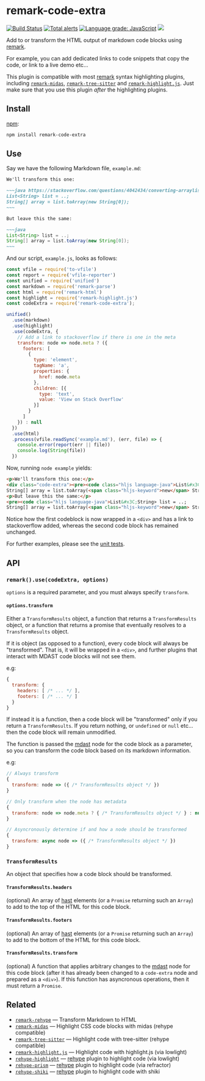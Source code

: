 # remark-code-extra

[![Build Status](https://dev.azure.com/samlanning/general/_apis/build/status/remark-code-extra?branchName=master)](https://dev.azure.com/samlanning/general/_build/latest?definitionId=7&branchName=master) [![Total alerts](https://img.shields.io/lgtm/alerts/g/samlanning/remark-code-extra.svg?logo=lgtm&logoWidth=18)](https://lgtm.com/projects/g/samlanning/remark-code-extra/alerts/) [![Language grade: JavaScript](https://img.shields.io/lgtm/grade/javascript/g/samlanning/remark-code-extra.svg?logo=lgtm&logoWidth=18)](https://lgtm.com/projects/g/samlanning/remark-code-extra/context:javascript) [![](https://img.shields.io/npm/v/remark-code-extra.svg)](https://www.npmjs.com/package/remark-code-extra)

Add to or transform the HTML output of markdown code blocks using [remark][].

For example, you can add dedicated links to code snippets that copy the code, or link to a live demo etc...

This plugin is compatible with most [remark][] syntax highlighting plugins,
including [`remark-midas`](https://github.com/remarkjs/remark-midas),
[`remark-tree-sitter`](https://github.com/samlanning/tree-sitter) and
[`remark-highlight.js`](https://github.com/remarkjs/remark-highlight.js).
Just make sure that you use this plugin *after* the highlighting plugins.

## Install

[npm][]:

```sh
npm install remark-code-extra
```

## Use

Say we have the following Markdown file, `example.md`:

```markdown
We'll transform this one:

~~~java https://stackoverflow.com/questions/4042434/converting-arrayliststring-to-string-in-java
List<String> list = ..;
String[] array = list.toArray(new String[0]);
~~~

But leave this the same:

~~~java
List<String> list = ..;
String[] array = list.toArray(new String[0]);
~~~
```

And our script, `example.js`, looks as follows:

```js
const vfile = require('to-vfile')
const report = require('vfile-reporter')
const unified = require('unified')
const markdown = require('remark-parse')
const html = require('remark-html')
const highlight = require('remark-highlight.js')
const codeExtra = require('remark-code-extra');

unified()
  .use(markdown)
  .use(highlight)
  .use(codeExtra, {
    // Add a link to stackoverflow if there is one in the meta
    transform: node => node.meta ? ({
      footers: [
        {
          type: 'element',
          tagName: 'a',
          properties: {
            href: node.meta
          },
          children: [{
            type: 'text',
            value: 'View on Stack Overflow'
          }]
        }
      ]
    }) : null
  })
  .use(html)
  .process(vfile.readSync('example.md'), (err, file) => {
    console.error(report(err || file))
    console.log(String(file))
  })
```

Now, running `node example` yields:

```html
<p>We'll transform this one:</p>
<div class="code-extra"><pre><code class="hljs language-java">List&#x3C;String> list = ..;
String[] array = list.toArray(<span class="hljs-keyword">new</span> String[<span class="hljs-number">0</span>]);</code></pre><a href="https://stackoverflow.com/questions/4042434/converting-arrayliststring-to-string-in-java">View on Stack Overflow</a></div>
<p>But leave this the same:</p>
<pre><code class="hljs language-java">List&#x3C;String> list = ..;
String[] array = list.toArray(<span class="hljs-keyword">new</span> String[<span class="hljs-number">0</span>]);</code></pre>

```

Notice how the first codeblock is now wrapped in a `<div>` and has a link to stackoverflow added, whereas the second code block has remained unchanged.

For further examples, please see the [unit tests](tests/src/index.ts).

## API

### `remark().use(codeExtra, options)`

`options` is a required parameter, and you must always specify `transform`.

#### `options.transform`

Either a `TransformResults` object, a function that returns a `TransformResults` object, or a function that returns a promise that eventually resolves to a `TransformResults` object.

If it is object (as opposed to a function),
every code block will always be "transformed".
That is, it will be wrapped in a `<div>`,
and further plugins that interact with MDAST code blocks will not see them.

e.g:

```js
{
  transform: { 
    headers: [ /* ... */ ],
    footers: [ /* ... */ ]
  }
}
```

If instead it is a function,
then a code block will be "transformed"
only if you return a `TransformResults`.
If you return nothing, or `undefined` or `null` etc... 
then the code block will remain unmodified.

The function is passed the [mdast][] node for the code block as a parameter,
so you can transform the code block based on its markdown information.

e.g:

```js
// Always transform
{
  transform: node => ({ /* TransformResults object */ })
}

// Only transform when the node has metadata
{
  transform: node => node.meta ? { /* TransformResults object */ } : null
}

// Asyncronously determine if and how a node should be transformed
{
  transform: async node => ({ /* TransformResults object */ })
}
```

### `TransformResults`

An object that specifies how a code block should be transformed.

#### `TransformResults.headers`

(optional) An array of [hast][] elements (or a `Promise` returning such an `Array`) to add to the top of the HTML for this code block.

#### `TransformResults.footers`

(optional) An array of [hast][] elements (or a `Promise` returning such an `Array`) to add to the bottom of the HTML for this code block.

#### `TransformResults.transform`

(optional) A function that applies arbitrary changes to the [mdast][] node for this code block (after it has already been changed to a `code-extra` node and prepared as a `<div>`).
If this function has asyncronous operations, then it must return a `Promise`.

## Related

*   [`remark-rehype`](https://github.com/remarkjs/remark-rehype)
    — Transform Markdown to HTML
*   [`remark-midas`](https://github.com/remarkjs/remark-midas)
    — Highlight CSS code blocks with midas (rehype compatible)
*   [`remark-tree-sitter`](https://github.com/samlanning/tree-sitter)
    — Highlight code with tree-sitter (rehype compatible)
*   [`remark-highlight.js`](https://github.com/remarkjs/remark-highlight.js)
    — Highlight code with highlight.js (via lowlight)
*   [`rehype-highlight`](https://github.com/rehypejs/rehype-highlight)
    — [rehype][] plugin to highlight code (via lowlight)
*   [`rehype-prism`](https://github.com/mapbox/rehype-prism)
    — [rehype][] plugin to highlight code (via refractor)
*   [`rehype-shiki`](https://github.com/rsclarke/rehype-shiki)
    — [rehype][] plugin to highlight code with shiki

<!-- Definitions -->

[hast]: https://github.com/syntax-tree/hast

[mdast]: https://github.com/syntax-tree/mdast

[npm]: https://docs.npmjs.com/cli/install

[remark]: https://github.com/remarkjs/remark

[rehype]: https://github.com/rehypejs/rehype